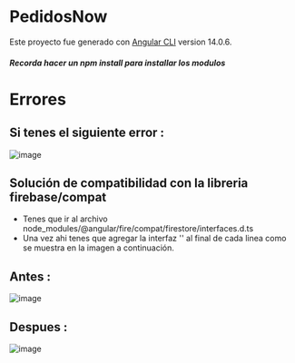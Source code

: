 # PedidosNow

Este proyecto fue generado con [Angular CLI](https://github.com/angular/angular-cli) version 14.0.6.
##### Recorda hacer un npm install para installar los modulos
# Errores
## Si tenes el siguiente **error** :
![image](https://user-images.githubusercontent.com/48962903/210418576-986b2022-4239-45a2-b512-f7514cdfe294.png)

## Solución de compatibilidad con la libreria **firebase/compat**

- Tenes que ir al archivo node_modules/@angular/fire/compat/firestore/interfaces.d.ts
- Una vez ahi tenes que agregar la interfaz '<t>' al final de cada linea como se muestra en la imagen a continuación.


## Antes :
![image](https://user-images.githubusercontent.com/48962903/210418944-63102ddb-c45f-4883-8361-f28f85306c15.png)


## Despues :
![image](https://user-images.githubusercontent.com/48962903/210419023-769d91e4-318d-4d4f-86a6-fd19f44f3af9.png)

